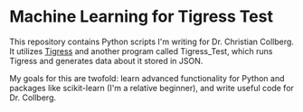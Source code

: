 # Machine Learning for Tigress Test

This repository contains Python scripts I'm writing for Dr. Christian Collberg. It utilizes [Tigress](https://tigress.wtf/) and another program called Tigress_Test, which runs Tigress and generates data about it stored in JSON.

My goals for this are twofold: learn advanced functionality for Python and packages like scikit-learn (I'm a relative beginner), and write useful code for Dr. Collberg.
